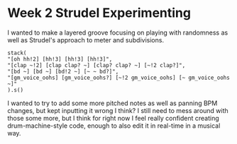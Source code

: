 # Week 2 Strudel Experimenting
I wanted to make a layered groove focusing on playing with randomness as well as Strudel's approach to meter and subdivisions. 

```
stack(
"[oh hh!2] [hh!3] [hh!3] [hh!3]",
"[clap ~!2] [clap clap? ~] [clap? clap? ~] [~!2 clap?]",
"[bd ~] [bd ~] [bd!2 ~] [~ ~ bd?]",
"[gm_voice_oohs] [gm_voice_oohs?] [~!2 gm_voice_oohs] [~ gm_voice_oohs ~]"
).s() 
```
I wanted to try to add some more pitched notes as well as panning BPM changes, but kept inputting it wrong I think? I still need to mess around with those some more, but I think for right now I feel really confident creating drum-machine-style code, enough to also edit it in real-time in a musical way. 
